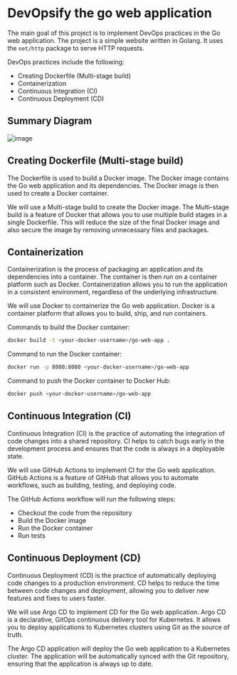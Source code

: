 # DevOpsify the go web application

The main goal of this project is to implement DevOps practices in the Go web application. The project is a simple website written in Golang. It uses the `net/http` package to serve HTTP requests.

DevOps practices include the following:

- Creating Dockerfile (Multi-stage build)
- Containerization
- Continuous Integration (CI)
- Continuous Deployment (CD)

## Summary Diagram
![image](https://github.com/user-attachments/assets/45f4ef12-c5b5-4247-9d43-356b5dfb671b)


## Creating Dockerfile (Multi-stage build)

The Dockerfile is used to build a Docker image. The Docker image contains the Go web application and its dependencies. The Docker image is then used to create a Docker container.

We will use a Multi-stage build to create the Docker image. The Multi-stage build is a feature of Docker that allows you to use multiple build stages in a single Dockerfile. This will reduce the size of the final Docker image and also secure the image by removing unnecessary files and packages.

## Containerization

Containerization is the process of packaging an application and its dependencies into a container. The container is then run on a container platform such as Docker. Containerization allows you to run the application in a consistent environment, regardless of the underlying infrastructure.

We will use Docker to containerize the Go web application. Docker is a container platform that allows you to build, ship, and run containers.

Commands to build the Docker container:

```bash
docker build -t <your-docker-username>/go-web-app .
```

Command to run the Docker container:

```bash
docker run -p 8080:8080 <your-docker-username>/go-web-app
```

Command to push the Docker container to Docker Hub:

```bash
docker push <your-docker-username>/go-web-app
```

## Continuous Integration (CI)

Continuous Integration (CI) is the practice of automating the integration of code changes into a shared repository. CI helps to catch bugs early in the development process and ensures that the code is always in a deployable state.

We will use GitHub Actions to implement CI for the Go web application. GitHub Actions is a feature of GitHub that allows you to automate workflows, such as building, testing, and deploying code.

The GitHub Actions workflow will run the following steps:

- Checkout the code from the repository
- Build the Docker image
- Run the Docker container
- Run tests

## Continuous Deployment (CD)

Continuous Deployment (CD) is the practice of automatically deploying code changes to a production environment. CD helps to reduce the time between code changes and deployment, allowing you to deliver new features and fixes to users faster.

We will use Argo CD to implement CD for the Go web application. Argo CD is a declarative, GitOps continuous delivery tool for Kubernetes. It allows you to deploy applications to Kubernetes clusters using Git as the source of truth.

The Argo CD application will deploy the Go web application to a Kubernetes cluster. The application will be automatically synced with the Git repository, ensuring that the application is always up to date.

